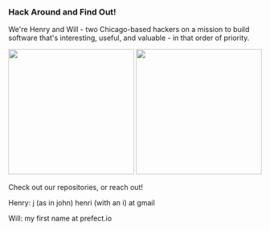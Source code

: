### Hack Around and Find Out!

We're Henry and Will - two Chicago-based hackers on a mission to build software that's interesting, useful, and valuable - in that order of priority.


<image src="https://user-images.githubusercontent.com/26799928/236067471-7cb9cfb6-7fc0-43dc-9682-8eb0e8131b0d.jpeg" width="250" height="250"> <image src="https://user-images.githubusercontent.com/26799928/236067498-573d7e1f-51fd-49ae-9b79-3417226f89af.jpeg" width="250" height="250">

Check out our repositories, or reach out!

Henry: j (as in john) henri (with an i) at gmail

Will: my first name at prefect.io
